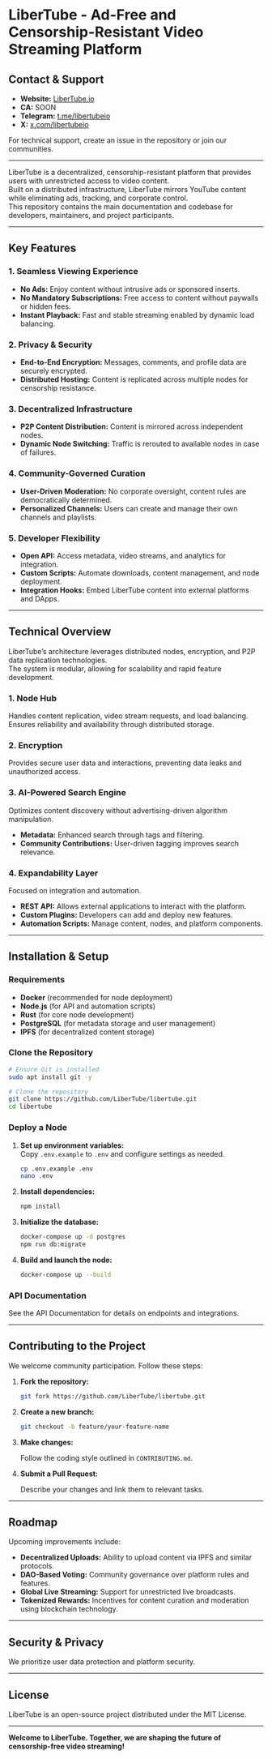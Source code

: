 ﻿
# LiberTube - Ad-Free and Censorship-Resistant Video Streaming Platform

## Contact & Support

- **Website:** [LiberTube.io](https://Libertube.io)  
- **CA:** SOON  
- **Telegram:** [t.me/libertubeio](https://t.me/libertubeio)  
- **X:** [x.com/libertubeio](https://x.com/libertubeio)  

For technical support, create an issue in the repository or join our communities.

---

LiberTube is a decentralized, censorship-resistant platform that provides users with unrestricted access to video content.  
Built on a distributed infrastructure, LiberTube mirrors YouTube content while eliminating ads, tracking, and corporate control.  
This repository contains the main documentation and codebase for developers, maintainers, and project participants.

---

## Key Features

### 1. **Seamless Viewing Experience**

- **No Ads:** Enjoy content without intrusive ads or sponsored inserts.  
- **No Mandatory Subscriptions:** Free access to content without paywalls or hidden fees.  
- **Instant Playback:** Fast and stable streaming enabled by dynamic load balancing.  

### 2. **Privacy & Security**

- **End-to-End Encryption:** Messages, comments, and profile data are securely encrypted.  
- **Distributed Hosting:** Content is replicated across multiple nodes for censorship resistance.  

### 3. **Decentralized Infrastructure**

- **P2P Content Distribution:** Content is mirrored across independent nodes.  
- **Dynamic Node Switching:** Traffic is rerouted to available nodes in case of failures.  

### 4. **Community-Governed Curation**

- **User-Driven Moderation:** No corporate oversight, content rules are democratically determined.  
- **Personalized Channels:** Users can create and manage their own channels and playlists.  

### 5. **Developer Flexibility**

- **Open API:** Access metadata, video streams, and analytics for integration.  
- **Custom Scripts:** Automate downloads, content management, and node deployment.  
- **Integration Hooks:** Embed LiberTube content into external platforms and DApps.  

---

## Technical Overview

LiberTube’s architecture leverages distributed nodes, encryption, and P2P data replication technologies.  
The system is modular, allowing for scalability and rapid feature development.

### **1. Node Hub**

Handles content replication, video stream requests, and load balancing.  
Ensures reliability and availability through distributed storage.

### **2. Encryption**

Provides secure user data and interactions, preventing data leaks and unauthorized access.

### **3. AI-Powered Search Engine**

Optimizes content discovery without advertising-driven algorithm manipulation.  

- **Metadata:** Enhanced search through tags and filtering.  
- **Community Contributions:** User-driven tagging improves search relevance.  

### **4. Expandability Layer**

Focused on integration and automation.  

- **REST API:** Allows external applications to interact with the platform.  
- **Custom Plugins:** Developers can add and deploy new features.  
- **Automation Scripts:** Manage content, nodes, and platform components.  

---

## Installation & Setup

### **Requirements**

- **Docker** (recommended for node deployment)  
- **Node.js** (for API and automation scripts)  
- **Rust** (for core node development)  
- **PostgreSQL** (for metadata storage and user management)  
- **IPFS** (for decentralized content storage)  

### **Clone the Repository**

```bash
# Ensure Git is installed
sudo apt install git -y

# Clone the repository
git clone https://github.com/LiberTube/libertube.git
cd libertube

```

### **Deploy a Node**

1.  **Set up environment variables:**  
    Copy `.env.example` to `.env` and configure settings as needed.
    
    ```bash
    cp .env.example .env
    nano .env
    
    ```
    
2.  **Install dependencies:**
    
    ```bash
    npm install
    
    ```
    
3.  **Initialize the database:**
    
    ```bash
    docker-compose up -d postgres
    npm run db:migrate
    
    ```
    
4.  **Build and launch the node:**
    
    ```bash
    docker-compose up --build
    
    ```
    

### **API Documentation**

See the API Documentation for details on endpoints and integrations.

----------

## Contributing to the Project

We welcome community participation. Follow these steps:

1.  **Fork the repository:**
    
    ```bash
    git fork https://github.com/LiberTube/libertube.git
    
    ```
    
2.  **Create a new branch:**
    
    ```bash
    git checkout -b feature/your-feature-name
    
    ```
    
3.  **Make changes:**
    
    Follow the coding style outlined in `CONTRIBUTING.md`.
    
4.  **Submit a Pull Request:**
    
    Describe your changes and link them to relevant tasks.
    

----------

## Roadmap

Upcoming improvements include:

-   **Decentralized Uploads:** Ability to upload content via IPFS and similar protocols.
-   **DAO-Based Voting:** Community governance over platform rules and features.
-   **Global Live Streaming:** Support for unrestricted live broadcasts.
-   **Tokenized Rewards:** Incentives for content curation and moderation using blockchain technology.

----------

## Security & Privacy

We prioritize user data protection and platform security.

----------

## License

LiberTube is an open-source project distributed under the MIT License.

----------

**Welcome to LiberTube. Together, we are shaping the future of censorship-free video streaming!**
